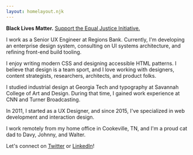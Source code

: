 ```yaml
---
layout: homelayout.njk
---
```


**Black Lives Matter.** [Support the Equal Justice Initiative.](https://support.eji.org/give/153413/#!/donation/checkout) </a>

I work as a Senior UX Engineer at Regions Bank. Currently, I'm developing an enterprise design system, consulting on UI systems architecture, and refining front-end build tooling.

I enjoy writing modern CSS and designing accessible HTML patterns. I believe that design is a team sport, and I love working with designers, content strategists, researchers, architects, and product folks.

I studied industrial design at Georgia Tech and typography at Savannah College of Art and Design. During that time, I gained work experience at CNN and Turner Broadcasting.

In 2011, I started as a UX Designer, and since 2015, I've specialized in web development and interaction design.

I work remotely from my home office in Cookeville, TN, and I'm a proud cat dad to Davy, Johnny, and Walter.

Let's connect on [Twitter](https://twitter.com/aharvard) or [LinkedIn](https://www.linkedin.com/in/aharvard/)!

